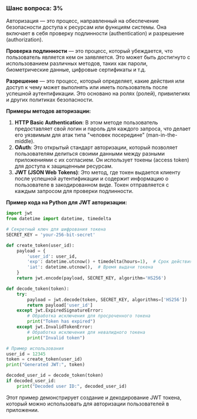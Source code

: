 ### Шанс вопроса: 3%

Авторизация — это процесс, направленный на обеспечение безопасности доступа к ресурсам или функциям системы. Она включает в себя проверку подлинности (authentication) и разрешение (authorization).

**Проверка подлинности** — это процесс, который убеждается, что пользователь является кем он заявляется. Это может быть достигнуто с использованием различных методов, таких как пароли, биометрические данные, цифровые сертификаты и т.д.

**Разрешение** — это процесс, который определяет, какие действия или доступ к чему может выполнять или иметь пользователь после успешной аутентификации. Это основано на ролях (ролей), привилегиях и других политиках безопасности.

**Примеры методов авторизации:**
1. **HTTP Basic Authentication**: В этом методе пользователь предоставляет свой логин и пароль для каждого запроса, что делает его уязвимым для атак типа "человек посередине" (man-in-the-middle).
2. **OAuth**: Это открытый стандарт авторизации, который позволяет пользователям делиться своими данными между разными приложениями с их согласием. Он использует токены (access token) для доступа к защищенным ресурсам.
3. **JWT (JSON Web Tokens)**: Это метод, где токен выдается клиенту после успешной аутентификации и содержит информацию о пользователе в закодированном виде. Токен отправляется с каждым запросом для проверки подлинности.

**Пример кода на Python для JWT авторизации:**
```python
import jwt
from datetime import datetime, timedelta

# Секретный ключ для шифрования токена
SECRET_KEY = 'your-256-bit-secret'

def create_token(user_id):
    payload = {
        'user_id': user_id,
        'exp': datetime.utcnow() + timedelta(hours=1),  # Срок действия токена - 1 час
        'iat': datetime.utcnow(),  # Время выдачи токена
    }
    return jwt.encode(payload, SECRET_KEY, algorithm='HS256')

def decode_token(token):
    try:
        payload = jwt.decode(token, SECRET_KEY, algorithms=['HS256'])
        return payload['user_id']
    except jwt.ExpiredSignatureError:
        # Обработка исключения для просроченного токена
        print("Token has expired")
    except jwt.InvalidTokenError:
        # Обработка исключения для невалидного токена
        print("Invalid token")

# Пример использования
user_id = 12345
token = create_token(user_id)
print("Generated JWT:", token)

decoded_user_id = decode_token(token)
if decoded_user_id:
    print("Decoded user ID:", decoded_user_id)
```

Этот пример демонстрирует создание и декодирование JWT токена, который можно использовать для авторизации пользователей в приложении.